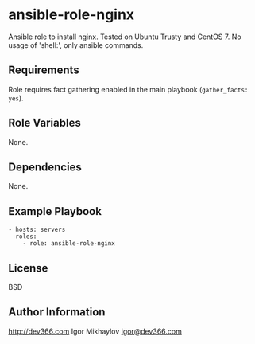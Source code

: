 ansible-role-nginx
==================

Ansible role to install nginx.
Tested on Ubuntu Trusty and CentOS 7.
No usage of 'shell:', only ansible commands.

Requirements
------------
Role requires fact gathering enabled in the main playbook (`gather_facts: yes`).

Role Variables
--------------
None.

Dependencies
------------
None.

Example Playbook
----------------

    - hosts: servers
      roles:
        - role: ansible-role-nginx

License
-------

BSD

Author Information
------------------

http://dev366.com
Igor Mikhaylov <igor@dev366.com>
